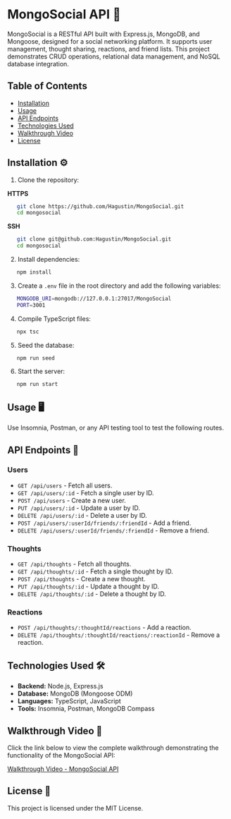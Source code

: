 # MongoSocial API 🚀

MongoSocial is a RESTful API built with Express.js, MongoDB, and Mongoose, designed for a social networking platform. It supports user management, thought sharing, reactions, and friend lists. This project demonstrates CRUD operations, relational data management, and NoSQL database integration.

## Table of Contents
- [Installation](#installation)
- [Usage](#usage)
- [API Endpoints](#api-endpoints)
- [Technologies Used](#technologies-used)
- [Walkthrough Video](#walkthrough-video)
- [License](#license)

## Installation ⚙️

1. Clone the repository:

**HTTPS**
```bash
   git clone https://github.com/Hagustin/MongoSocial.git
   cd mongosocial
```
**SSH**
```bash
   git clone git@github.com:Hagustin/MongoSocial.git
   cd mongosocial

```

2. Install dependencies:
```bash
   npm install
```

3. Create a `.env` file in the root directory and add the following variables:
```bash
   MONGODB_URI=mongodb://127.0.0.1:27017/MongoSocial
   PORT=3001
```

4. Compile TypeScript files:
```bash
   npx tsc
```

5. Seed the database:
```bash
   npm run seed
```

6. Start the server:
```bash
   npm run start
```

## Usage 🖥️

Use Insomnia, Postman, or any API testing tool to test the following routes.

## API Endpoints 📡

### **Users**
- `GET /api/users` - Fetch all users.
- `GET /api/users/:id` - Fetch a single user by ID.
- `POST /api/users` - Create a new user.
- `PUT /api/users/:id` - Update a user by ID.
- `DELETE /api/users/:id` - Delete a user by ID.
- `POST /api/users/:userId/friends/:friendId` - Add a friend.
- `DELETE /api/users/:userId/friends/:friendId` - Remove a friend.

### **Thoughts**
- `GET /api/thoughts` - Fetch all thoughts.
- `GET /api/thoughts/:id` - Fetch a single thought by ID.
- `POST /api/thoughts` - Create a new thought.
- `PUT /api/thoughts/:id` - Update a thought by ID.
- `DELETE /api/thoughts/:id` - Delete a thought by ID.

### **Reactions**
- `POST /api/thoughts/:thoughtId/reactions` - Add a reaction.
- `DELETE /api/thoughts/:thoughtId/reactions/:reactionId` - Remove a reaction.

## Technologies Used 🛠️
- **Backend:** Node.js, Express.js
- **Database:** MongoDB (Mongoose ODM)
- **Languages:** TypeScript, JavaScript
- **Tools:** Insomnia, Postman, MongoDB Compass

## Walkthrough Video 🎥
Click the link below to view the complete walkthrough demonstrating the functionality of the MongoSocial API:

[Walkthrough Video - MongoSocial API](#)

## License 📄
This project is licensed under the MIT License.

